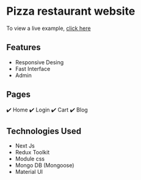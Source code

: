 # Pizza restaurant website

To view a live example, [click here](https://pizza-restaurant-three.vercel.app/)

## Features
* Responsive Desing 
* Fast Interface
* Admin

## Pages
✔️ Home ✔️ Login ✔️ Cart ✔️ Blog

## Technologies Used
* Next Js
* Redux Toolkit
* Module css
* Mongo DB (Mongoose)
* Material UI



